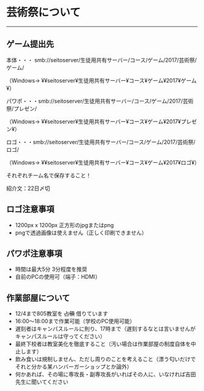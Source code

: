 # 芸術祭について
---

## ゲーム提出先
本体・・・ smb://seitoserver/生徒用共有サーバー/コース/ゲーム/2017/芸術祭/ゲーム/

（Windows-> ¥¥seitoserver¥生徒用共有サーバー¥コース¥ゲーム¥2017¥ゲーム¥）

パワポ・・・smb://seitoserver/生徒用共有サーバー/コース/ゲーム/2017/芸術祭/プレゼン/

（Windows-> ¥¥seitoserver¥生徒用共有サーバー¥コース¥ゲーム¥2017¥プレゼン¥）

ロゴ・・・smb://seitoserver/生徒用共有サーバー/コース/ゲーム/2017/芸術祭/ロゴ/

（Windows-> ¥¥seitoserver¥生徒用共有サーバー¥コース¥ゲーム¥2017¥ロゴ¥）

それぞれチーム名で保存すること！

紹介文：22日〆切

## ロゴ注意事項
- 1200px x 1200px 正方形のjpgまたはpng
- pngで透過画像は使えません（正しく印刷できません）

## パワポ注意事項
- 時間は最大5分 3分程度を推奨
- 自前のPCの使用可（端子：HDMI）


## 作業部屋について
- 12/4まで805教室を ~~占領~~ 借りています
- 16:00〜18:00まで作業可能（学校のPC使用可能）
- 遅刻者はキャンパスルールに則り、17時まで（遅刻するなとは言いませんがキャンパスルールは守ってください）
- 最終下校者は教室美化を徹底すること（汚い場合は作業部屋の制度自体を中止します）
- 飲み食いは規制しません、ただし周りのことを考えること（漂う匂いだけでそれと分かる某ハンバーガーショップとか論外）
- 何かあれば、その場に専攻長・副専攻長がいればその人に、いなければ吉田先生に聞いてください
